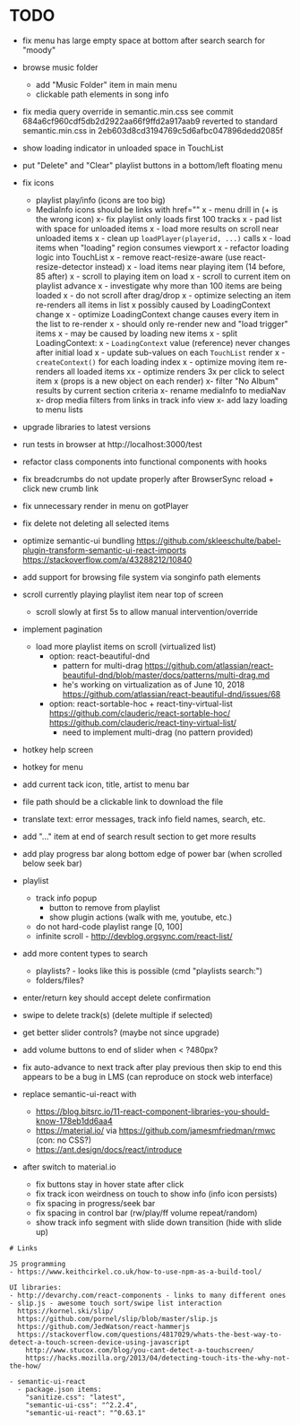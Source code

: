 # TODO

- fix menu has large empty space at bottom after search
  search for "moody"
- browse music folder
  - add "Music Folder" item in main menu
  - clickable path elements in song info
- fix media query override in semantic.min.css
  see commit 684a6cf960cdf5db2d2922aa66f9ffd2a917aab9
  reverted to standard semantic.min.css in 2eb603d8cd3194769c5d6afbc047896dedd2085f
- show loading indicator in unloaded space in TouchList
- put "Delete" and "Clear" playlist buttons in a bottom/left floating menu
- fix icons
  - playlist play/info (icons are too big)
  - MediaInfo icons should be links with href="<url>"
x  - menu drill in (+ is the wrong icon)
x- fix playlist only loads first 100 tracks
x  - pad list with space for unloaded items
x  - load more results on scroll near unloaded items
x    - clean up `loadPlayer(playerid, ...)` calls
x  - load items when "loading" region consumes viewport
x  - refactor loading logic into TouchList
x  - remove react-resize-aware (use react-resize-detector instead)
x  - load items near playing item (14 before, 85 after)
x  - scroll to playing item on load
x  - scroll to current item on playlist advance
x  - investigate why more than 100 items are being loaded
x  - do not scroll after drag/drop
x  - optimize selecting an item re-renders all items in list
x    possibly caused by LoadingContext change
x  - optimize LoadingContext change causes every item in the list to re-render
x    - should only re-render new and "load trigger" items
x    - may be caused by loading new items
x    - split LoadingContext:
x      - `LoadingContext` value (reference) never changes after initial load
x        - update sub-values on each `TouchList` render
x      - `createContext()` for each loading index
x  - optimize moving item re-renders all loaded items
xx  - optimize <LoadingListItem> renders 3x per click to select item
x    (props is a new object on each render)
x- filter "No Album" results by current section criteria
x- rename mediaInfo to mediaNav
x- drop media filters from links in track info view
x- add lazy loading to menu lists

- upgrade libraries to latest versions
- run tests in browser at http://localhost:3000/test
- refactor class components into functional components with hooks

- fix breadcrumbs do not update properly after BrowserSync reload + click new crumb link
- fix unnecessary render in menu on gotPlayer
- fix delete not deleting all selected items

- optimize semantic-ui bundling
  https://github.com/skleeschulte/babel-plugin-transform-semantic-ui-react-imports
  https://stackoverflow.com/a/43288212/10840
- add support for browsing file system via songinfo path elements
- scroll currently playing playlist item near top of screen
  - scroll slowly at first 5s to allow manual intervention/override
- implement pagination
  - load more playlist items on scroll (virtualized list)
    - option: react-beautiful-dnd
      - pattern for multi-drag
        https://github.com/atlassian/react-beautiful-dnd/blob/master/docs/patterns/multi-drag.md
      - he's working on virtualization as of June 10, 2018
        https://github.com/atlassian/react-beautiful-dnd/issues/68
    - option: react-sortable-hoc + react-tiny-virtual-list
      https://github.com/clauderic/react-sortable-hoc/
      https://github.com/clauderic/react-tiny-virtual-list/
      - need to implement multi-drag (no pattern provided)
- hotkey help screen
- hotkey for menu
- add current tack icon, title, artist to menu bar
- file path should be a clickable link to download the file
- translate text: error messages, track info field names, search, etc.
- add "..." item at end of search result section to get more results
- add play progress bar along bottom edge of power bar (when scrolled below seek bar)
- playlist
  - track info popup
    - button to remove from playlist
    - show plugin actions (walk with me, youtube, etc.)
  - do not hard-code playlist range [0, 100]
  - infinite scroll - http://devblog.orgsync.com/react-list/

- add more content types to search
  - playlists? - looks like this is possible (cmd "playlists search:<term>")
  - folders/files?
- enter/return key should accept delete confirmation
- swipe to delete track(s) (delete multiple if selected)
- get better slider controls? (maybe not since upgrade)
- add volume buttons to end of slider when < ?480px?

- fix auto-advance to next track after play previous then skip to end
  this appears to be a bug in LMS (can reproduce on stock web interface)

- replace semantic-ui-react with
  - https://blog.bitsrc.io/11-react-component-libraries-you-should-know-178eb1dd6aa4
  - https://material.io/ via https://github.com/jamesmfriedman/rmwc (con: no CSS?)
  - https://ant.design/docs/react/introduce

- after switch to material.io
  - fix buttons stay in hover state after click
  - fix track icon weirdness on touch to show info (info icon persists)
  - fix spacing in progress/seek bar
  - fix spacing in control bar (rw/play/ff volume repeat/random)
  - show track info segment with slide down transition (hide with slide up)

~~~~~~~~~~~~~~~~~~~~~~~~~~~~~~~~~~~~~~~~~~~~~~~~~~~~~~~~~~~~~~~~~~~~~~~~~~~~~~~~
# Links

JS programming
- https://www.keithcirkel.co.uk/how-to-use-npm-as-a-build-tool/  

UI libraries:
- http://devarchy.com/react-components - links to many different ones
- slip.js - awesome touch sort/swipe list interaction
  https://kornel.ski/slip/
  https://github.com/pornel/slip/blob/master/slip.js
  https://github.com/JedWatson/react-hammerjs
  https://stackoverflow.com/questions/4817029/whats-the-best-way-to-detect-a-touch-screen-device-using-javascript
    http://www.stucox.com/blog/you-cant-detect-a-touchscreen/
    https://hacks.mozilla.org/2013/04/detecting-touch-its-the-why-not-the-how/

- semantic-ui-react
  - package.json items:
    "sanitize.css": "latest",
    "semantic-ui-css": "^2.2.4",
    "semantic-ui-react": "^0.63.1"
